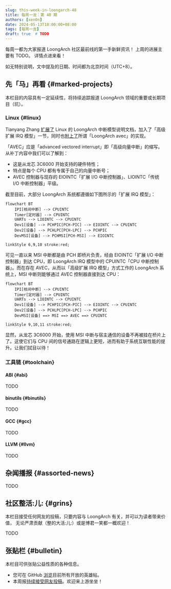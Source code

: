 ```yaml
---
slug: this-week-in-loongarch-48
title: 每周一龙：第 48 期
authors: [xen0n]
date: 2024-05-13T18:00:00+08:00
tags: [每周一龙]
draft: true  # TODO
---
```


每周一都为大家报道 LoongArch 社区最前线的第一手新鲜资讯！
上周的进展主要有 TODO。
详情点进来看！

<!-- truncate -->

如无特别说明，文中提及的日期、时间都为北京时间（UTC+8）。

## 先「马」再看 {#marked-projects}

本栏目的内容具有一定延续性，将持续追踪报道 LoongArch 领域的重要或长期项目（坑）。

### Linux {#linux}

Tianyang Zhang [扩展了](https://lore.kernel.org/loongarch/20240507122228.5288-1-zhangtianyang@loongson.cn/)
Linux 的 LoongArch 中断模型说明文档，加入了「高级扩展 IRQ 模型」一节，同时也[附上了](https://lore.kernel.org/loongarch/20240507125953.9117-1-zhangtianyang@loongson.cn/)所谓「LoongArch avec」的实现。

「AVEC」应是「advanced vectored interrupt」即「高级向量中断」的缩写。从补丁内容中我们可以了解到：

* 这是从龙芯 3C6000 开始支持的硬件特性；
* 特点是每个 CPU 都有专属于自己的向量中断号；
* AVEC 控制器与现存的 EIOINTC「扩展 I/O 中断控制器」、LIOINTC「传统 I/O 中断控制器」平级。

截至目前，大部分 LoongArch 系统都遵循如下图所示的「扩展 IRQ 模型」：

```mermaid
flowchart BT
    IPI[核间中断] --> CPUINTC
    Timer[定时器] --> CPUINTC
    UARTs --> LIOINTC --> CPUINTC
    Dev1[设备] --> PCHPIC[PCH-PIC] --> EIOINTC --> CPUINTC
    Dev2[设备] --> PCHLPC[PCH-LPC] --> PCHPIC
    DevMSI[设备] --> PCHMSI[PCH-MSI] --> EIOINTC

linkStyle 6,9,10 stroke:red;
```

可见一直以来 MSI 中断都是由 PCH 即桥片负责，经由 EIOINTC「扩展 I/O 中断控制器」到达 CPU，即
LoongArch IRQ 模型中的 CPUINTC「CPU 中断控制器」。而在存在 AVEC，从而以「高级扩展 IRQ 模型」方式工作的
LoongArch 系统上，MSI 中断则能够通过 AVEC 控制器直接到达 CPU：

```mermaid
flowchart BT
    IPI[核间中断] --> CPUINTC
    Timer[定时器] --> CPUINTC
    UARTs --> LIOINTC --> CPUINTC
    Dev1[设备] --> PCHPIC[PCH-PIC] --> EIOINTC --> CPUINTC
    Dev2[设备] --> PCHLPC[PCH-LPC] --> PCHPIC
    DevMSI[设备] ==> MSI ==> AVEC ==> CPUINTC

linkStyle 9,10,11 stroke:red;
```

显然，从龙芯 3C6000 开始，使用 MSI 中断与宿主通信的设备不再被挂在桥片上了。这使它们与
CPU 间的信号通路在逻辑上更短，进而有助于系统互联性能的提升。让我们拭目以待！

### 工具链 {#toolchain}

#### ABI {#abi}

TODO

#### binutils {#binutils}

TODO

#### GCC {#gcc}

TODO

#### LLVM {#llvm}

TODO

## 杂闻播报 {#assorted-news}

TODO

## 社区整活:儿: {#grins}

本栏目接受任何网友的投稿，只要内容与 LoongArch 有关，并可以为读者带来价值，
无论严肃贡献（整的大活:儿:）或是博君一笑都一概欢迎！

TODO

## 张贴栏 {#bulletin}

本栏目可供张贴公益性质的各种信息。

* 您可在 GitHub [浏览](https://github.com/loongson-community/discussions/labels/%E8%8B%B1%E9%9B%84%E5%B8%96)目前所有开放的英雄帖。
* 本周报[持续接受网友投稿][call-for-submissions]。欢迎来上游坐坐！

[call-for-submissions]: https://github.com/loongson-community/areweloongyet/issues/16
